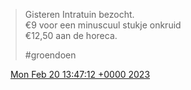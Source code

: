 > Gisteren Intratuin bezocht\.  
> €9 voor een minuscuul stukje onkruid  
> €12,50 aan de horeca\.  
>   
> \#groendoen

<img src="../../media/tweet.ico" width="12" /> [Mon Feb 20 13:47:12 +0000 2023](https://twitter.com/DromerDenker/status/1627666180893999104)
